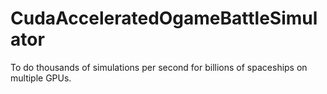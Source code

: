 # CudaAcceleratedOgameBattleSimulator
To do thousands of simulations per second for billions of spaceships on multiple GPUs.
